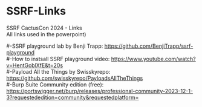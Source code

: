 # SSRF-Links  
SSRF CactusCon 2024 - Links  
All links used in the powerpoint)  

#-SSRF playground lab by Benji Trapp:          https://github.com/BenjiTrapp/ssrf-playground  
#-How to instsall SSRF playground video:     https://www.youtube.com/watch?v=HentGoblXfE&t=20s  
#-Payload All the Things by Swisskyrepo:      https://github.com/swisskyrepo/PayloadsAllTheThings  
#-Burp Suite Community edition (free):         https://portswigger.net/burp/releases/professional-community-2023-12-1-3?requestededition=community&requestedplatform=   
